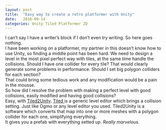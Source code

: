 ```yaml
---
layout: post
title:  "Easy way to create a retro platformer with Unity"
date:   2016-09-14
categories: Unity Tiled Platformer 2D
---
```

I can’t say I have a writer’s block if I don’t even try writing. So here goes nothing.  
I have been working on a platformer, my partner in this doesn’t know how to use Unity, so finding a middle point has been hard. We need to design a level in the most pixel perfect way with tiles, at the same time handle the collisions. Should I have one collider for every tile? That would clearly generate some problems in performance. Should I set big polygon colliders for each section?  
That could bring some tedious work and any modification would be a pain in the mousse.  
So how did I resolve the problem with making a perfect level with good collisions, easily modified and having good collisions?  
Easy, with [Tiled2Unity](http://www.seanba.com/tiled2unity). [Tiled ](http://www.mapeditor.org/)is a generic level editor which brings a collision setting. Just like Ogmo or any level editor you used. Tiled2Unity is a software which converts that map into one or more meshes with a polygon collider for each one, simplifying everything.  
It gives you a prefab with everything setted up. _Really marvelous._
